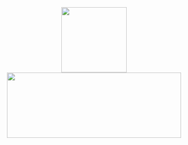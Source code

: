 <div align="center">
  <img src="https://github-readme-stats.vercel.app/api?username=Tommy-Pamilo&show_icons=true&theme=chartreuse-dark&count_private=true" height="150" alt=""  />
  <img src="https://github-readme-stats.vercel.app/api/top-langs?locale=en&hide_title=false&layout=compact&card_width=320&langs_count=5&theme=chartreuse-dark&username=Tommy-Pamilo" width="400"height="150" alt=""  />
</div>






